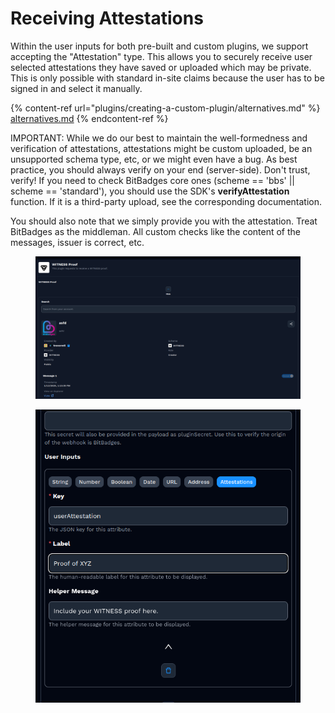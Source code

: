 # Receiving Attestations

Within the user inputs for both pre-built and custom plugins, we support accepting the "Attestation" type. This allows you to securely receive user selected attestations they have saved or uploaded which may be private. This is only possible with standard in-site claims because the user has to be signed in and select it manually.

{% content-ref url="plugins/creating-a-custom-plugin/alternatives.md" %}
[alternatives.md](plugins/creating-a-custom-plugin/alternatives.md)
{% endcontent-ref %}

IMPORTANT: While we do our best to maintain the well-formedness and verification of attestations, attestations might be custom uploaded, be an unsupported schema type, etc, or we might even have a bug. As best practice, you should always verify on your end (server-side). Don't trust, verify! If you need to check BitBadges core ones (scheme == 'bbs' || scheme == 'standard'), you should use the SDK's **verifyAttestation** function. If it is a third-party upload, see the corresponding documentation.&#x20;

You should also note that we simply provide you with the attestation. Treat BitBadges as the middleman. All custom checks like the content of the messages, issuer is correct, etc.

<figure><img src="../../.gitbook/assets/image (1) (1) (1) (1) (1) (1).png" alt=""><figcaption></figcaption></figure>

<figure><img src="../../.gitbook/assets/image (4).png" alt=""><figcaption></figcaption></figure>
